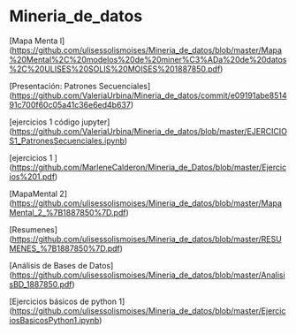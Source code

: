 # Mineria_de_datos

[Mapa Menta l] (https://github.com/ulisessolismoises/Mineria_de_datos/blob/master/Mapa%20Mental%2C%20modelos%20de%20miner%C3%ADa%20de%20datos%2C%20ULISES%20SOLIS%20MOISES%201887850.pdf)

[Presentación: Patrones Secuenciales] (https://github.com/ValeriaUrbina/Mineria_de_datos/commit/e09191abe851491c700f60c05a41c36e6ed4b637)

[ejercicios  1 código jupyter] (https://github.com/ValeriaUrbina/Mineria_de_datos/blob/master/EJERCICIOS1_PatronesSecuenciales.ipynb)

[ejercicios 1 ] (https://github.com/MarleneCalderon/Mineria_de_Datos/blob/master/Ejercicios%201.pdf)

[MapaMental 2]  (https://github.com/ulisessolismoises/Mineria_de_datos/blob/master/MapaMental_2_%7B1887850%7D.pdf)

[Resumenes] (https://github.com/ulisessolismoises/Mineria_de_datos/blob/master/RESUMENES_%7B1887850%7D.pdf)

[Análisis de Bases de Datos] (https://github.com/ulisessolismoises/Mineria_de_datos/blob/master/AnalisisBD_1887850.pdf)

[Ejercicios básicos de python 1] (https://github.com/ulisessolismoises/Mineria_de_datos/blob/master/EjerciciosBasicosPython1.ipynb)
